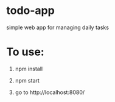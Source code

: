 # todo-app
simple web app for managing daily tasks

# To use:

1) npm install

2) npm start

3) go to http://localhost:8080/